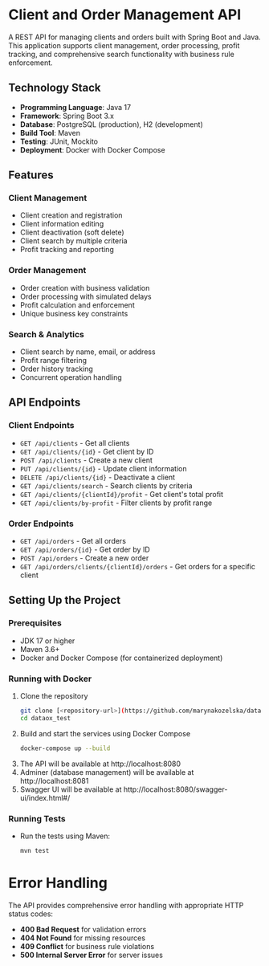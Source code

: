 # Client and Order Management API

A REST API for managing clients and orders built with Spring Boot and Java. This application supports client management, order processing, profit tracking, and comprehensive search functionality with business rule enforcement.

## Technology Stack

- **Programming Language**: Java 17
- **Framework**: Spring Boot 3.x
- **Database**: PostgreSQL (production), H2 (development)
- **Build Tool**: Maven
- **Testing**: JUnit, Mockito
- **Deployment**: Docker with Docker Compose

## Features

### Client Management

- Client creation and registration
- Client information editing
- Client deactivation (soft delete)
- Client search by multiple criteria
- Profit tracking and reporting

### Order Management

- Order creation with business validation
- Order processing with simulated delays
- Profit calculation and enforcement
- Unique business key constraints

### Search & Analytics

- Client search by name, email, or address
- Profit range filtering
- Order history tracking
- Concurrent operation handling

## API Endpoints

### Client Endpoints

- `GET /api/clients` - Get all clients
- `GET /api/clients/{id}` - Get client by ID
- `POST /api/clients` - Create a new client
- `PUT /api/clients/{id}` - Update client information
- `DELETE /api/clients/{id}` - Deactivate a client
- `GET /api/clients/search` - Search clients by criteria
- `GET /api/clients/{clientId}/profit` - Get client's total profit
- `GET /api/clients/by-profit` - Filter clients by profit range

### Order Endpoints

- `GET /api/orders` - Get all orders
- `GET /api/orders/{id}` - Get order by ID
- `POST /api/orders` - Create a new order
- `GET /api/orders/clients/{clientId}/orders` - Get orders for a specific client

## Setting Up the Project

### Prerequisites

- JDK 17 or higher
- Maven 3.6+
- Docker and Docker Compose (for containerized deployment)

### Running with Docker

1. Clone the repository
   ```bash
   git clone [<repository-url>](https://github.com/marynakozelska/dataox_test.git)
   cd dataox_test

2. Build and start the services using Docker Compose
    ``` bash
   docker-compose up --build
3. The API will be available at http://localhost:8080
4. Adminer (database management) will be available at http://localhost:8081
5. Swagger UI will be available at http://localhost:8080/swagger-ui/index.html#/

### Running Tests
- Run the tests using Maven:
    ``` bash
    mvn test
# Error Handling

The API provides comprehensive error handling with appropriate HTTP status codes:

- **400 Bad Request** for validation errors
- **404 Not Found** for missing resources
- **409 Conflict** for business rule violations
- **500 Internal Server Error** for server issues
